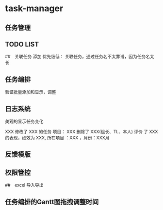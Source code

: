 # task-manager
## 任务管理
## TODO LIST

##　关联任务 添加
优先级低： 关联任务，通过任务名不太靠谱，因为任务名太长

## 任务编排
验证批量添加和显示，调整

## 日志系统
 美观的显示任务变化

 XXX 修改了 XXX 的任务 项目：
 XXX 删除了
 XXX(组长、TL、本人) 评价 了 XXX 的表现，绩效为 XXX,  所在项目 ：XXX ，月份：XXX月

## 反馈模版

## 权限管控
##　excel 导入导出
## 任务编排的Gantt图拖拽调整时间
